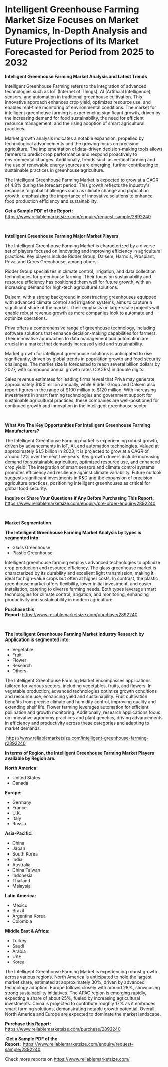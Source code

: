 <p><h1>Intelligent Greenhouse Farming Market Size Focuses on Market Dynamics, In-Depth Analysis and Future Projections of its Market Forecasted for Period from 2025 to 2032</h1></p><p><strong>Intelligent Greenhouse Farming Market Analysis and Latest Trends</strong></p>
<p><p>Intelligent Greenhouse Farming refers to the integration of advanced technologies such as IoT (Internet of Things), AI (Artificial Intelligence), sensors, and automation in traditional greenhouse cultivation. This innovative approach enhances crop yield, optimizes resource use, and enables real-time monitoring of environmental conditions. The market for intelligent greenhouse farming is experiencing significant growth, driven by the increasing demand for food sustainability, the need for efficient resource management, and the rising adoption of smart agricultural practices.</p><p>Market growth analysis indicates a notable expansion, propelled by technological advancements and the growing focus on precision agriculture. The implementation of data-driven decision-making tools allows farmers to predict crop performance and respond proactively to environmental changes. Additionally, trends such as vertical farming and the use of renewable energy sources are emerging, further contributing to sustainable practices in greenhouse agriculture.</p><p>The Intelligent Greenhouse Farming Market is expected to grow at a CAGR of 4.8% during the forecast period. This growth reflects the industry's response to global challenges such as climate change and population growth, emphasizing the importance of innovative solutions to enhance food production efficiency and sustainability.</p></p>
<p><strong>Get a Sample PDF of the Report:&nbsp;</strong> <a href="https://www.reliablemarketsize.com/enquiry/request-sample/2892240?utm_campaign=2808&utm_medium=2&utm_source=Github&utm_content=ia&utm_term=15032025&utm_id=intelligent-greenhouse-farming">https://www.reliablemarketsize.com/enquiry/request-sample/2892240</a></p>
<p>&nbsp;</p>
<p><strong>Intelligent Greenhouse Farming Major Market Players</strong></p>
<p><p>The Intelligent Greenhouse Farming Market is characterized by a diverse set of players focused on innovating and improving efficiency in agricultural practices. Key players include Ridder Group, Dalsem, Harnois, Prospiant, Priva, and Ceres Greenhouse, among others.</p><p>Ridder Group specializes in climate control, irrigation, and data collection technologies for greenhouse farming. Their focus on sustainability and resource efficiency has positioned them well for future growth, with an increasing demand for high-tech agricultural solutions.</p><p>Dalsem, with a strong background in constructing greenhouses equipped with advanced climate control and irrigation systems, aims to capture a significant share of the market. Their emphasis on large-scale projects will enable robust revenue growth as more companies look to automate and optimize operations.</p><p>Priva offers a comprehensive range of greenhouse technology, including software solutions that enhance decision-making capabilities for farmers. Their innovative approaches to data management and automation are crucial in a market that demands increased yield and sustainability.</p><p>Market growth for intelligent greenhouse solutions is anticipated to rise significantly, driven by global trends in population growth and food security challenges. The market size is forecasted to reach several billion dollars by 2027, with compound annual growth rates (CAGRs) in double digits.</p><p>Sales revenue estimates for leading firms reveal that Priva may generate approximately $150 million annually, while Ridder Group and Dalsem also report figures in the range of $100 million to $120 million. With increasing investments in smart farming technologies and government support for sustainable agricultural practices, these companies are well-positioned for continued growth and innovation in the intelligent greenhouse sector.</p></p>
<p>&nbsp;</p>
<p><strong>What Are The Key Opportunities For Intelligent Greenhouse Farming Manufacturers?</strong></p>
<p><p>The Intelligent Greenhouse Farming market is experiencing robust growth, driven by advancements in IoT, AI, and automation technologies. Valued at approximately $1.5 billion in 2023, it is projected to grow at a CAGR of around 12% over the next five years. Key growth drivers include increasing demand for sustainable agriculture, optimized resource use, and enhanced crop yield. The integration of smart sensors and climate control systems promotes efficiency and resilience against climate variability. Future outlook suggests significant investments in R&D and the expansion of precision agriculture practices, positioning intelligent greenhouses as critical for global food security.</p></p>
<p><strong>Inquire or Share Your Questions If Any Before Purchasing This Report:</strong> <a href="https://www.reliablemarketsize.com/enquiry/pre-order-enquiry/2892240?utm_campaign=2808&utm_medium=2&utm_source=Github&utm_content=ia&utm_term=15032025&utm_id=intelligent-greenhouse-farming">https://www.reliablemarketsize.com/enquiry/pre-order-enquiry/2892240</a></p>
<p>&nbsp;</p>
<p><strong>Market Segmentation</strong></p>
<p><strong>The Intelligent Greenhouse Farming Market Analysis by types is segmented into:</strong></p>
<p><ul><li>Glass Greenhouse</li><li>Plastic Greenhouse</li></ul></p>
<p><p>Intelligent greenhouse farming employs advanced technologies to optimize crop production and resource efficiency. The glass greenhouse market is characterized by its durability and excellent light transmission, making it ideal for high-value crops but often at higher costs. In contrast, the plastic greenhouse market offers flexibility, lower initial investment, and easier installation, catering to diverse farming needs. Both types leverage smart technologies for climate control, irrigation, and monitoring, enhancing productivity and sustainability in modern agriculture.</p></p>
<p><strong>Purchase this Report:&nbsp;</strong><a href="https://www.reliablemarketsize.com/purchase/2892240?utm_campaign=2808&utm_medium=2&utm_source=Github&utm_content=ia&utm_term=15032025&utm_id=intelligent-greenhouse-farming">https://www.reliablemarketsize.com/purchase/2892240</a></p>
<p>&nbsp;</p>
<p><strong>The Intelligent Greenhouse Farming Market Industry Research by Application is segmented into:</strong></p>
<p><ul><li>Vegetable</li><li>Fruit</li><li>Flower</li><li>Research</li><li>Others</li></ul></p>
<p><p>The Intelligent Greenhouse Farming Market encompasses applications tailored for various sectors, including vegetables, fruits, and flowers. In vegetable production, advanced technologies optimize growth conditions and resource use, enhancing yield and sustainability. Fruit cultivation benefits from precise climate and humidity control, improving quality and extending shelf life. Flower farming leverages automation for efficient pollination and growth monitoring. Additionally, research applications focus on innovative agronomy practices and plant genetics, driving advancements in efficiency and productivity across these categories and adapting to market demands.</p></p>
<p><a href="https://www.reliablemarketsize.com/intelligent-greenhouse-farming-r2892240?utm_campaign=2808&utm_medium=2&utm_source=Github&utm_content=ia&utm_term=15032025&utm_id=intelligent-greenhouse-farming">&nbsp;https://www.reliablemarketsize.com/intelligent-greenhouse-farming-r2892240</a></p>
<p><strong>In terms of Region, the Intelligent Greenhouse Farming Market Players available by Region are:</strong></p>
<p>
    <p> <strong> North America: </strong>
        <ul>
            <li>United States</li>
            <li>Canada</li>
        </ul>
        </p> 
    <p> <strong> Europe: </strong>
        <ul>
            <li>Germany</li>
            <li>France</li>
            <li>U.K.</li>
            <li>Italy</li>
            <li>Russia</li>
        </ul>
        </p> 
    <p> <strong> Asia-Pacific: </strong>
        <ul>
            <li>China</li>
            <li>Japan</li>
            <li>South Korea</li>
            <li>India</li>
            <li>Australia</li>
            <li>China Taiwan</li>
            <li>Indonesia</li>
            <li>Thailand</li>
            <li>Malaysia</li>
        </ul>
        </p> 
    <p> <strong> Latin America: </strong>
        <ul>
            <li>Mexico</li>
            <li>Brazil</li>
            <li>Argentina Korea</li>
            <li>Colombia</li>
        </ul>
        </p> 
    <p> <strong> Middle East & Africa: </strong>
        <ul>
            <li>Turkey</li>
            <li>Saudi</li>
            <li>Arabia</li>
            <li>UAE</li>
            <li>Korea</li>
        </ul>
    </p>
    </p>
<p><p>The Intelligent Greenhouse Farming Market is experiencing robust growth across various regions. North America is anticipated to hold the largest market share, estimated at approximately 30%, driven by advanced technology adoption. Europe follows closely with around 28%, showcasing strong sustainability initiatives. The APAC region is emerging rapidly, expecting a share of about 25%, fueled by increasing agricultural investments. China is projected to contribute roughly 17% as it embraces smart farming solutions, demonstrating notable growth potential. Overall, North America and Europe are expected to dominate the market landscape.</p></p>
<p><strong>Purchase this Report: </strong><a href="https://www.reliablemarketsize.com/purchase/2892240?utm_campaign=2808&utm_medium=2&utm_source=Github&utm_content=ia&utm_term=15032025&utm_id=intelligent-greenhouse-farming">https://www.reliablemarketsize.com/purchase/2892240</a></p>
<p>&nbsp;<strong>Get a Sample PDF of the Report:&nbsp;&nbsp;</strong><a href="https://www.reliablemarketsize.com/enquiry/request-sample/2892240?utm_campaign=2808&utm_medium=2&utm_source=Github&utm_content=ia&utm_term=15032025&utm_id=intelligent-greenhouse-farming">https://www.reliablemarketsize.com/enquiry/request-sample/2892240</a></p>
<p><strong></strong></p>
<p>Check more reports on <a href="https://www.reliablemarketsize.com/?utm_campaign=2808&utm_medium=2&utm_source=Github&utm_content=ia&utm_term=15032025&utm_id=intelligent-greenhouse-farming">https://www.reliablemarketsize.com/</a></p>